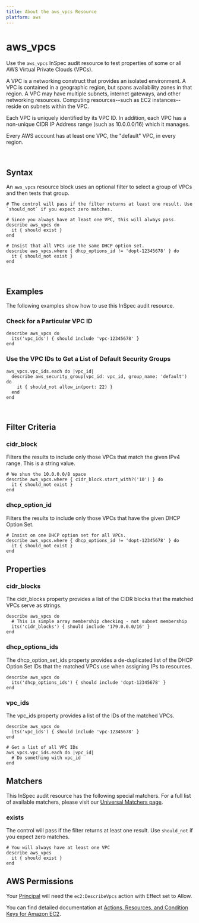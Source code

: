 ```yaml
---
title: About the aws_vpcs Resource
platform: aws
---
```


# aws\_vpcs

Use the `aws_vpcs` InSpec audit resource to test properties of some or all AWS Virtual Private Clouds (VPCs).

A VPC is a networking construct that provides an isolated environment. A VPC is contained in a geographic region, but spans availability zones in that region. A VPC may have multiple subnets, internet gateways, and other networking resources. Computing resources--such as EC2 instances--reside on subnets within the VPC.

Each VPC is uniquely identified by its VPC ID. In addition, each VPC has a non-unique CIDR IP Address range (such as 10.0.0.0/16) which it manages.

Every AWS account has at least one VPC, the "default" VPC, in every region.

<br>

## Syntax

An `aws_vpcs` resource block uses an optional filter to select a group of VPCs and then tests that group.

    # The control will pass if the filter returns at least one result. Use `should_not` if you expect zero matches.

    # Since you always have at least one VPC, this will always pass.
    describe aws_vpcs do
      it { should exist }
    end

    # Insist that all VPCs use the same DHCP option set.
    describe aws_vpcs.where { dhcp_options_id != 'dopt-12345678' } do
      it { should_not exist }
    end

<br>

## Examples

The following examples show how to use this InSpec audit resource.

### Check for a Particular VPC ID

    describe aws_vpcs do
      its('vpc_ids') { should include 'vpc-12345678' }
    end

### Use the VPC IDs to Get a List of Default Security Groups

    aws_vpcs.vpc_ids.each do |vpc_id|
      describe aws_security_group(vpc_id: vpc_id, group_name: 'default') do
        it { should_not allow_in(port: 22) }
      end
    end

<br>

## Filter Criteria

### cidr_block

Filters the results to include only those VPCs that match the given IPv4 range.  This is a string value.

    # We shun the 10.0.0.0/8 space
    describe aws_vpcs.where { cidr_block.start_with?('10') } do
      it { should_not exist }
    end

### dhcp_option_id

Filters the results to include only those VPCs that have the given DHCP Option Set.

    # Insist on one DHCP option set for all VPCs.
    describe aws_vpcs.where { dhcp_options_id != 'dopt-12345678' } do
      it { should_not exist }
    end

## Properties

### cidr_blocks

The cidr_blocks property provides a list of the CIDR blocks that the matched VPCs serve as strings.

    describe aws_vpcs do
      # This is simple array membership checking - not subnet membership
      its('cidr_blocks') { should include '179.0.0.0/16' }
    end

### dhcp_options_ids

The dhcp_option_set_ids property provides a de-duplicated list of the DHCP Option Set IDs that the matched VPCs use when assigning IPs to resources.

    describe aws_vpcs do
      its('dhcp_options_ids') { should include 'dopt-12345678' }
    end

### vpc_ids

The vpc_ids property provides a list of the IDs of the matched VPCs.

    describe aws_vpcs do
      its('vpc_ids') { should include 'vpc-12345678' }
    end

    # Get a list of all VPC IDs
    aws_vpcs.vpc_ids.each do |vpc_id|
      # Do something with vpc_id
    end

## Matchers

This InSpec audit resource has the following special matchers. For a full list of available matchers, please visit our [Universal Matchers page](https://www.inspec.io/docs/reference/matchers/).

### exists

The control will pass if the filter returns at least one result. Use `should_not` if you expect zero matches.

    # You will always have at least one VPC
    describe aws_vpcs
      it { should exist }
    end

## AWS Permissions

Your [Principal](https://docs.aws.amazon.com/IAM/latest/UserGuide/intro-structure.html#intro-structure-principal) will need the `ec2:DescribeVpcs` action with Effect set to Allow.

You can find detailed documentation at [Actions, Resources, and Condition Keys for Amazon EC2](https://docs.aws.amazon.com/IAM/latest/UserGuide/list_amazonec2.html).
